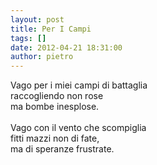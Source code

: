 ```yaml
---
layout: post
title: Per I Campi
tags: []
date: 2012-04-21 18:31:00
author: pietro
---
```

Vago per i miei campi di battaglia<br/>raccogliendo non rose<br/>ma bombe inesplose.<br/><br/>Vago con il vento che scompiglia<br/>fitti mazzi non di fate,<br/>ma di speranze frustrate.
